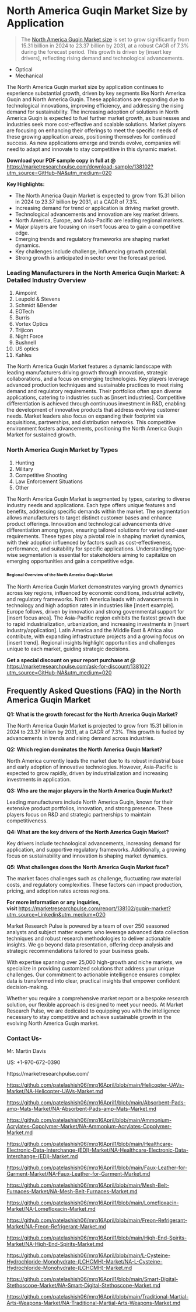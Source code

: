 <h1>North America Guqin Market&nbsp;Size by Application</h1><blockquote><p>The <a href="https://marketresearchpulse.com/download-sample/138102?utm_source=GitHub-NA&amp;utm_medium=020">North America Guqin Market size</a> is set to grow significantly from 15.31 billion in 2024 to 23.37 billion by 2031, at a robust CAGR of 7.3% during the forecast period. This growth is driven by [insert key drivers], reflecting rising demand and technological advancements.</p></blockquote><ul><li>Optical<li> Mechanical</li></ul><p>The North America Guqin market size by application continues to experience substantial growth, driven by key segments like North America Guqin and North America Guqin. These applications are expanding due to technological innovations, improving efficiency, and addressing the rising demand for sustainability. The increasing adoption of solutions in North America Guqin is expected to fuel further market growth, as businesses and industries seek more cost-effective and scalable solutions. Market players are focusing on enhancing their offerings to meet the specific needs of these growing application areas, positioning themselves for continued success. As new applications emerge and trends evolve, companies will need to adapt and innovate to stay competitive in this dynamic market.</p><p><strong>Download your PDF sample copy in full at @ </strong><a href="https://marketresearchpulse.com/download-sample/138102?utm_source=GitHub-NA&amp;utm_medium=020">https://marketresearchpulse.com/download-sample/138102?utm_source=GitHub-NA&amp;utm_medium=020</a></p><p><strong>Key Highlights: </strong></p><ul><li>The North America Guqin Market is expected to grow from 15.31 billion in 2024 to 23.37 billion by 2031, at a CAGR of 7.3%.</li><li>Increasing demand for trend or application is driving market growth.</li><li>Technological advancements and innovation are key market drivers.</li><li>North America, Europe, and Asia-Pacific are leading regional markets.</li><li>Major players are focusing on insert focus area to gain a competitive edge.</li><li>Emerging trends and regulatory frameworks are shaping market dynamics.</li><li>Key challenges include challenge, influencing growth potential.</li><li>Strong growth is anticipated in sector over the forecast period.</li></ul><h3>Leading Manufacturers in the North America Guqin Market: A Detailed Industry Overview</h3><ol><li>Aimpoint</li><li>Leupold & Stevens</li><li>Schmidt &Bender</li><li>EOTech</li><li>Burris</li><li>Vortex Optics</li><li>Trijicon</li><li>Night Force</li><li>Bushnell</li><li>US optics</li><li>Kahles</li></ol><div class="flex max-w-full flex-col flex-grow"><div class="min-h-8 text-message flex w-full flex-col items-end gap-2 whitespace-normal break-words [.text-message+&amp;]:mt-5" dir="auto" data-message-author-role="assistant" data-message-id="fd8432e4-4910-450d-b182-61b7bfb0a01f" data-message-model-slug="gpt-4o"><div class="flex w-full flex-col gap-1 empty:hidden first:pt-[3px]"><div class="markdown prose w-full break-words dark:prose-invert light"><p>The North America Guqin Market features a dynamic landscape with leading manufacturers driving growth through innovation, strategic collaborations, and a focus on emerging technologies. Key players leverage advanced production techniques and sustainable practices to meet rising demand and regulatory requirements. Their portfolios often span diverse applications, catering to industries such as [insert industries]. Competitive differentiation is achieved through continuous investment in R&amp;D, enabling the development of innovative products that address evolving customer needs. Market leaders also focus on expanding their footprint via acquisitions, partnerships, and distribution networks. This competitive environment fosters advancements, positioning the North America Guqin Market for sustained growth.</p></div></div></div></div><h3>North America Guqin Market by Types</h3><ol><li>Hunting<li> Military<li> Competitive Shooting<li> Law Enforcement Situations<li> Other</li></ol><div class="flex max-w-full flex-col flex-grow"><div class="min-h-8 text-message flex w-full flex-col items-end gap-2 whitespace-normal break-words [.text-message+&amp;]:mt-5" dir="auto" data-message-author-role="assistant" data-message-id="084470be-0bb7-4664-bddf-5156b4f41249" data-message-model-slug="gpt-4o-mini"><div class="flex w-full flex-col gap-1 empty:hidden first:pt-[3px]"><div class="markdown prose w-full break-words dark:prose-invert light"><p>The North America Guqin Market is segmented by types, catering to diverse industry needs and applications. Each type offers unique features and benefits, addressing specific demands within the market. The segmentation allows manufacturers to target distinct customer bases and enhance product offerings. Innovation and technological advancements drive differentiation among types, ensuring tailored solutions for varied end-user requirements. These types play a pivotal role in shaping market dynamics, with their adoption influenced by factors such as cost-effectiveness, performance, and suitability for specific applications. Understanding type-wise segmentation is essential for stakeholders aiming to capitalize on emerging opportunities and gain a competitive edge.</p></div></div></div></div><h3><span style="font-size: 11px;">Regional Overview of the North America Guqin Market</span></h3><div class="flex max-w-full flex-col flex-grow"><div class="min-h-8 text-message flex w-full flex-col items-end gap-2 whitespace-normal break-words [.text-message+&amp;]:mt-5" dir="auto" data-message-author-role="assistant" data-message-id="e9038762-ce64-4e30-91c9-9bd413514231" data-message-model-slug="gpt-4o-mini"><div class="flex w-full flex-col gap-1 empty:hidden first:pt-[3px]"><div class="markdown prose w-full break-words dark:prose-invert light"><p>The North America Guqin Market demonstrates varying growth dynamics across key regions, influenced by economic conditions, industrial activity, and regulatory frameworks. North America leads with advancements in technology and high adoption rates in industries like [insert example]. Europe follows, driven by innovation and strong governmental support for [insert focus area]. The Asia-Pacific region exhibits the fastest growth due to rapid industrialization, urbanization, and increasing investments in [insert industry/application]. Latin America and the Middle East &amp; Africa also contribute, with expanding infrastructure projects and a growing focus on [insert trend]. Regional insights highlight opportunities and challenges unique to each market, guiding strategic decisions.</p></div></div></div></div><p><strong>Get a special discount on your report purchase at @ </strong><a href="https://marketresearchpulse.com/ask-for-discount/138102?utm_source=GitHub-NA&amp;utm_medium=020">https://marketresearchpulse.com/ask-for-discount/138102?utm_source=GitHub-NA&amp;utm_medium=020</a></p><h2>Frequently Asked Questions (FAQ) in the North America Guqin Market</h2><p><strong>Q1: What is the growth forecast for the North America Guqin Market?</strong></p><p>The North America Guqin Market is projected to grow from 15.31 billion in 2024 to 23.37 billion by 2031, at a CAGR of 7.3%. This growth is fueled by advancements in trends and rising demand across industries.</p><p><strong>Q2: Which region dominates the North America Guqin Market?</strong></p><p>North America currently leads the market due to its robust industrial base and early adoption of innovative technologies. However, Asia-Pacific is expected to grow rapidly, driven by industrialization and increasing investments in application.</p><p><strong>Q3: Who are the major players in the North America Guqin Market?</strong></p><p>Leading manufacturers include North America Guqin, known for their extensive product portfolios, innovation, and strong presence. These players focus on R&amp;D and strategic partnerships to maintain competitiveness.</p><p><strong>Q4: What are the key drivers of the North America Guqin Market?</strong></p><p>Key drivers include technological advancements, increasing demand for application, and supportive regulatory frameworks. Additionally, a growing focus on sustainability and innovation is shaping market dynamics.</p><p><strong>Q5: What challenges does the North America Guqin Market face?</strong></p><p>The market faces challenges such as challenge, fluctuating raw material costs, and regulatory complexities. These factors can impact production, pricing, and adoption rates across regions.</p><p><strong>For more information or any inquiries, visit&nbsp;</strong><a href="https://marketresearchpulse.com/report/138102/guqin-market?utm_source=Linkedin&utm_medium=020">https://marketresearchpulse.com/report/138102/guqin-market?utm_source=Linkedin&utm_medium=020</a></p><p>Market Research Pulse is powered by a team of over 250 seasoned analysts and subject matter experts who leverage advanced data collection techniques and robust research methodologies to deliver actionable insights. We go beyond data presentation, offering deep analysis and strategic recommendations tailored to your business goals.</p><p>With expertise spanning over 25,000 high-growth and niche markets, we specialize in providing customized solutions that address your unique challenges. Our commitment to actionable intelligence ensures complex data is transformed into clear, practical insights that empower confident decision-making.</p><p>Whether you require a comprehensive market report or a bespoke research solution, our flexible approach is designed to meet your needs. At Market Research Pulse, we are dedicated to equipping you with the intelligence necessary to stay competitive and achieve sustainable growth in the evolving North America Guqin market.</p><h3><strong>Contact Us-</strong></h3><p>Mr. Martin Davis</p><p>US: +1-970-672-0390</p><p>https://marketresearchpulse.com/</p><p><a href="https://github.com/patelashish06/mrp16April/blob/main/Helicopter-UAVs-Market/NA-Helicopter-UAVs-Market.md">https://github.com/patelashish06/mrp16April/blob/main/Helicopter-UAVs-Market/NA-Helicopter-UAVs-Market.md</a></p><p><a href="https://github.com/patelashish06/mrp16April1/blob/main/Absorbent-Pads-amp-Mats-Market/NA-Absorbent-Pads-amp-Mats-Market.md">https://github.com/patelashish06/mrp16April1/blob/main/Absorbent-Pads-amp-Mats-Market/NA-Absorbent-Pads-amp-Mats-Market.md</a></p><p><a href="https://github.com/patelashish06/mrp16April/blob/main/Ammonium-Acrylates-Copolymer-Market/NA-Ammonium-Acrylates-Copolymer-Market.md">https://github.com/patelashish06/mrp16April/blob/main/Ammonium-Acrylates-Copolymer-Market/NA-Ammonium-Acrylates-Copolymer-Market.md</a></p><p><a href="https://github.com/patelashish06/mrp16April1/blob/main/Healthcare-Electronic-Data-Interchange-(EDI)-Market/NA-Healthcare-Electronic-Data-Interchange-(EDI)-Market.md">https://github.com/patelashish06/mrp16April1/blob/main/Healthcare-Electronic-Data-Interchange-(EDI)-Market/NA-Healthcare-Electronic-Data-Interchange-(EDI)-Market.md</a></p><p><a href="https://github.com/patelashish06/mrp16April1/blob/main/Faux-Leather-for-Garment-Market/NA-Faux-Leather-for-Garment-Market.md">https://github.com/patelashish06/mrp16April1/blob/main/Faux-Leather-for-Garment-Market/NA-Faux-Leather-for-Garment-Market.md</a></p><p><a href="https://github.com/patelashish06/mrp16April/blob/main/Mesh-Belt-Furnaces-Market/NA-Mesh-Belt-Furnaces-Market.md">https://github.com/patelashish06/mrp16April/blob/main/Mesh-Belt-Furnaces-Market/NA-Mesh-Belt-Furnaces-Market.md</a></p><p><a href="https://github.com/patelashish06/mrp16April1/blob/main/Lomefloxacin-Market/NA-Lomefloxacin-Market.md">https://github.com/patelashish06/mrp16April1/blob/main/Lomefloxacin-Market/NA-Lomefloxacin-Market.md</a></p><p><a href="https://github.com/patelashish06/mrp16April/blob/main/Freon-Refrigerant-Market/NA-Freon-Refrigerant-Market.md">https://github.com/patelashish06/mrp16April/blob/main/Freon-Refrigerant-Market/NA-Freon-Refrigerant-Market.md</a></p><p><a href="https://github.com/patelashish06/mrp16April1/blob/main/High-End-Spirits-Market/NA-High-End-Spirits-Market.md">https://github.com/patelashish06/mrp16April1/blob/main/High-End-Spirits-Market/NA-High-End-Spirits-Market.md</a></p><p><a href="https://github.com/patelashish06/mrp16April/blob/main/L-Cysteine-Hydrochloride-Monohydrate-(LCHCMH)-Market/NA-L-Cysteine-Hydrochloride-Monohydrate-(LCHCMH)-Market.md">https://github.com/patelashish06/mrp16April/blob/main/L-Cysteine-Hydrochloride-Monohydrate-(LCHCMH)-Market/NA-L-Cysteine-Hydrochloride-Monohydrate-(LCHCMH)-Market.md</a></p><p><a href="https://github.com/patelashish06/mrp16April1/blob/main/Smart-Digital-Stethoscope-Market/NA-Smart-Digital-Stethoscope-Market.md">https://github.com/patelashish06/mrp16April1/blob/main/Smart-Digital-Stethoscope-Market/NA-Smart-Digital-Stethoscope-Market.md</a></p><p><a href="https://github.com/patelashish06/mrp16April/blob/main/Traditional-Martial-Arts-Weapons-Market/NA-Traditional-Martial-Arts-Weapons-Market.md">https://github.com/patelashish06/mrp16April/blob/main/Traditional-Martial-Arts-Weapons-Market/NA-Traditional-Martial-Arts-Weapons-Market.md</a></p>